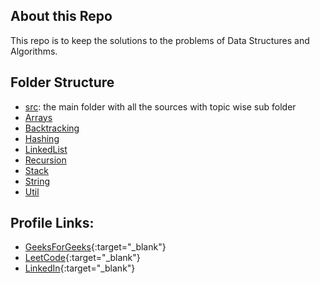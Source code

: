 ## About this Repo

This repo is to keep the solutions to the problems of Data Structures and Algorithms.

## Folder Structure

- [src](/src): the main folder with all the sources with topic wise sub folder
- [Arrays](/src/Arrays/)
- [Backtracking](/src/Backtracking/)
- [Hashing](/src/Hashing/)
- [LinkedList](/src/LinkedList/)
- [Recursion](/src/Recursion/)
- [Stack](/src/Recursion/)
- [String](/src/String/)
- [Util](/src/Util/)

## Profile Links:

- [GeeksForGeeks](https://auth.geeksforgeeks.org/user/agarwalkrishnanshu/practice){:target="_blank"}
- [LeetCode](https://leetcode.com/agarwalkrishnanshu/){:target="_blank"}
- [LinkedIn](https://www.linkedin.com/in/krishnanshu-agarwal/){:target="_blank"}

